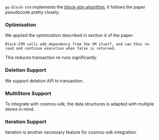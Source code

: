 `go-block-stm` implements the [block-stm algorithm](https://arxiv.org/abs/2203.06871), it follows the paper pseudocode pretty closely.

### Optimisation

We applied the optimization described in section 4 of the paper:

```
Block-STM calls add_dependency from the VM itself, and can thus re-read and continue execution when false is returned.
```

This reduces transaction re-runs significantly.

### Deletion Support

We support deletion API to transaction.

### MultiStore Support

To integrate with cosmos-sdk, the data structures is adapted with multiple stores in mind.

### Iteration Support

Iteration is another necessary feature for cosmos-sdk integration.
